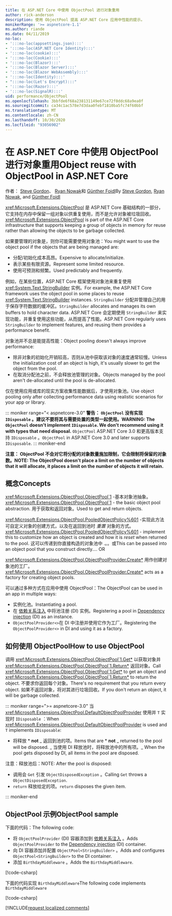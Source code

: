 ```yaml
---
title: 在 ASP.NET Core 中使用 ObjectPool 进行对象重用
author: rick-anderson
description: 使用 ObjectPool 提高 ASP.NET Core 应用中性能的提示。
monikerRange: '>= aspnetcore-1.1'
ms.author: riande
ms.date: 04/11/2019
no-loc:
- ':::no-loc(appsettings.json):::'
- ':::no-loc(ASP.NET Core Identity):::'
- ':::no-loc(cookie):::'
- ':::no-loc(Cookie):::'
- ':::no-loc(Blazor):::'
- ':::no-loc(Blazor Server):::'
- ':::no-loc(Blazor WebAssembly):::'
- ':::no-loc(Identity):::'
- ":::no-loc(Let's Encrypt):::"
- ':::no-loc(Razor):::'
- ':::no-loc(SignalR):::'
uid: performance/ObjectPool
ms.openlocfilehash: 3bbfde6f68a238131149e67ce72f0ddc68a9ea0f
ms.sourcegitcommit: ca34c1ac578e7d3daa0febf1810ba5fc74f60bbf
ms.translationtype: MT
ms.contentlocale: zh-CN
ms.lasthandoff: 10/30/2020
ms.locfileid: "93056902"
---
```

# <a name="object-reuse-with-objectpool-in-aspnet-core"></a><span data-ttu-id="b0b51-103">在 ASP.NET Core 中使用 ObjectPool 进行对象重用</span><span class="sxs-lookup"><span data-stu-id="b0b51-103">Object reuse with ObjectPool in ASP.NET Core</span></span>

<span data-ttu-id="b0b51-104">作者： [Steve Gordon](https://twitter.com/stevejgordon)、 [Ryan Nowak](https://github.com/rynowak)和 [Günther Foidl](https://github.com/gfoidl)</span><span class="sxs-lookup"><span data-stu-id="b0b51-104">By [Steve Gordon](https://twitter.com/stevejgordon), [Ryan Nowak](https://github.com/rynowak), and [Günther Foidl](https://github.com/gfoidl)</span></span>

<span data-ttu-id="b0b51-105"><xref:Microsoft.Extensions.ObjectPool> 是 ASP.NET Core 基础结构的一部分，它支持在内存中保留一组对象以供重复使用，而不是允许对象被垃圾回收。</span><span class="sxs-lookup"><span data-stu-id="b0b51-105"><xref:Microsoft.Extensions.ObjectPool> is part of the ASP.NET Core infrastructure that supports keeping a group of objects in memory for reuse rather than allowing the objects to be garbage collected.</span></span>

<span data-ttu-id="b0b51-106">如果要管理的对象是，则你可能需要使用对象池：</span><span class="sxs-lookup"><span data-stu-id="b0b51-106">You might want to use the object pool if the objects that are being managed are:</span></span>

- <span data-ttu-id="b0b51-107">分配/初始化成本高昂。</span><span class="sxs-lookup"><span data-stu-id="b0b51-107">Expensive to allocate/initialize.</span></span>
- <span data-ttu-id="b0b51-108">表示某些有限资源。</span><span class="sxs-lookup"><span data-stu-id="b0b51-108">Represent some limited resource.</span></span>
- <span data-ttu-id="b0b51-109">使用可预测和频繁。</span><span class="sxs-lookup"><span data-stu-id="b0b51-109">Used predictably and frequently.</span></span>

<span data-ttu-id="b0b51-110">例如，在某些位置，ASP.NET Core 框架使用对象池来重复使用 <xref:System.Text.StringBuilder> 实例。</span><span class="sxs-lookup"><span data-stu-id="b0b51-110">For example, the ASP.NET Core framework uses the object pool in some places to reuse <xref:System.Text.StringBuilder> instances.</span></span> <span data-ttu-id="b0b51-111">`StringBuilder` 分配并管理自己的用于保存字符数据的缓冲区。</span><span class="sxs-lookup"><span data-stu-id="b0b51-111">`StringBuilder` allocates and manages its own buffers to hold character data.</span></span> <span data-ttu-id="b0b51-112">ASP.NET Core 会定期使用 `StringBuilder` 来实现功能，并重复使用这些功能，从而提高了性能。</span><span class="sxs-lookup"><span data-stu-id="b0b51-112">ASP.NET Core regularly uses `StringBuilder` to implement features, and reusing them provides a performance benefit.</span></span>

<span data-ttu-id="b0b51-113">对象池并不总是能提高性能：</span><span class="sxs-lookup"><span data-stu-id="b0b51-113">Object pooling doesn't always improve performance:</span></span>

- <span data-ttu-id="b0b51-114">除非对象的初始化开销较高，否则从池中获取该对象的速度通常较慢。</span><span class="sxs-lookup"><span data-stu-id="b0b51-114">Unless the initialization cost of an object is high, it's usually slower to get the object from the pool.</span></span>
- <span data-ttu-id="b0b51-115">在取消分配池之前，不会释放池管理的对象。</span><span class="sxs-lookup"><span data-stu-id="b0b51-115">Objects managed by the pool aren't de-allocated until the pool is de-allocated.</span></span>

<span data-ttu-id="b0b51-116">仅在使用应用或库的现实方案收集性能数据后，才使用对象池。</span><span class="sxs-lookup"><span data-stu-id="b0b51-116">Use object pooling only after collecting performance data using realistic scenarios for your app or library.</span></span>

::: moniker range="< aspnetcore-3.0"
<span data-ttu-id="b0b51-117">**警告： `ObjectPool` 没有实现 `IDisposable` 。建议不要将其与需要处置的类型一起使用。**</span><span class="sxs-lookup"><span data-stu-id="b0b51-117">**WARNING: The `ObjectPool` doesn't implement `IDisposable`. We don't recommend using it with types that need disposal.**</span></span> <span data-ttu-id="b0b51-118">`ObjectPool` ASP.NET Core 3.0 和更高版本支持 `IDisposable` 。</span><span class="sxs-lookup"><span data-stu-id="b0b51-118">`ObjectPool` in ASP.NET Core 3.0 and later supports `IDisposable`.</span></span>
::: moniker-end

<span data-ttu-id="b0b51-119">**注意： ObjectPool 不会对它将分配的对象数量施加限制，它会限制将保留的对象数。**</span><span class="sxs-lookup"><span data-stu-id="b0b51-119">**NOTE: The ObjectPool doesn't place a limit on the number of objects that it will allocate, it places a limit on the number of objects it will retain.**</span></span>

## <a name="concepts"></a><span data-ttu-id="b0b51-120">概念</span><span class="sxs-lookup"><span data-stu-id="b0b51-120">Concepts</span></span>

<span data-ttu-id="b0b51-121"><xref:Microsoft.Extensions.ObjectPool.ObjectPool`1> -基本对象池抽象。</span><span class="sxs-lookup"><span data-stu-id="b0b51-121"><xref:Microsoft.Extensions.ObjectPool.ObjectPool`1> - the basic object pool abstraction.</span></span> <span data-ttu-id="b0b51-122">用于获取和返回对象。</span><span class="sxs-lookup"><span data-stu-id="b0b51-122">Used to get and return objects.</span></span>

<span data-ttu-id="b0b51-123"><xref:Microsoft.Extensions.ObjectPool.PooledObjectPolicy%601> -实现此方法可自定义对象的创建方式，以及在返回到池时 *重置* 对象的方式。</span><span class="sxs-lookup"><span data-stu-id="b0b51-123"><xref:Microsoft.Extensions.ObjectPool.PooledObjectPolicy%601> - implement this to customize how an object is created and how it is *reset* when returned to the pool.</span></span> <span data-ttu-id="b0b51-124">这可以传递到你直接构造的对象池中 .。。或</span><span class="sxs-lookup"><span data-stu-id="b0b51-124">This can be passed into an object pool that you construct directly.... OR</span></span>

<span data-ttu-id="b0b51-125"><xref:Microsoft.Extensions.ObjectPool.ObjectPoolProvider.Create*> 用作创建对象池的工厂。</span><span class="sxs-lookup"><span data-stu-id="b0b51-125"><xref:Microsoft.Extensions.ObjectPool.ObjectPoolProvider.Create*> acts as a factory for creating object pools.</span></span>
<!-- REview, there is no ObjectPoolProvider<T> -->

<span data-ttu-id="b0b51-126">可以通过多种方式在应用中使用 ObjectPool：</span><span class="sxs-lookup"><span data-stu-id="b0b51-126">The ObjectPool can be used in an app in multiple ways:</span></span>

* <span data-ttu-id="b0b51-127">实例化池。</span><span class="sxs-lookup"><span data-stu-id="b0b51-127">Instantiating a pool.</span></span>
* <span data-ttu-id="b0b51-128">在 [依赖关系注入](xref:fundamentals/dependency-injection) 中将池注册 (DI) 实例。</span><span class="sxs-lookup"><span data-stu-id="b0b51-128">Registering a pool in [Dependency injection](xref:fundamentals/dependency-injection) (DI) as an instance.</span></span>
* <span data-ttu-id="b0b51-129">`ObjectPoolProvider<>`在 DI 中注册并使用它作为工厂。</span><span class="sxs-lookup"><span data-stu-id="b0b51-129">Registering the `ObjectPoolProvider<>` in DI and using it as a factory.</span></span>

## <a name="how-to-use-objectpool"></a><span data-ttu-id="b0b51-130">如何使用 ObjectPool</span><span class="sxs-lookup"><span data-stu-id="b0b51-130">How to use ObjectPool</span></span>

<span data-ttu-id="b0b51-131">调用 <xref:Microsoft.Extensions.ObjectPool.ObjectPool`1.Get*> 以获取对象并 <xref:Microsoft.Extensions.ObjectPool.ObjectPool`1.Return*> 返回对象。</span><span class="sxs-lookup"><span data-stu-id="b0b51-131">Call <xref:Microsoft.Extensions.ObjectPool.ObjectPool`1.Get*> to get an object and <xref:Microsoft.Extensions.ObjectPool.ObjectPool`1.Return*> to return the object.</span></span>  <span data-ttu-id="b0b51-132">不要求你返回每个对象。</span><span class="sxs-lookup"><span data-stu-id="b0b51-132">There's no requirement that you return every object.</span></span> <span data-ttu-id="b0b51-133">如果不返回对象，将对其进行垃圾回收。</span><span class="sxs-lookup"><span data-stu-id="b0b51-133">If you don't return an object, it will be garbage collected.</span></span>

::: moniker range=">= aspnetcore-3.0"
<span data-ttu-id="b0b51-134">当 <xref:Microsoft.Extensions.ObjectPool.DefaultObjectPoolProvider> 使用并 `T` 实现时 `IDisposable` ：</span><span class="sxs-lookup"><span data-stu-id="b0b51-134">When <xref:Microsoft.Extensions.ObjectPool.DefaultObjectPoolProvider> is used and `T` implements `IDisposable`:</span></span>

* <span data-ttu-id="b0b51-135">将释放 \* **not** _ 返回到池的项。</span><span class="sxs-lookup"><span data-stu-id="b0b51-135">Items that are \* **not** _ returned to the pool will be disposed.</span></span>
<span data-ttu-id="b0b51-136">_ 当使用 DI 释放池时，将释放池中的所有项。</span><span class="sxs-lookup"><span data-stu-id="b0b51-136">_ When the pool gets disposed by DI, all items in the pool are disposed.</span></span>

<span data-ttu-id="b0b51-137">注意：释放池后：</span><span class="sxs-lookup"><span data-stu-id="b0b51-137">NOTE: After the pool is disposed:</span></span>

* <span data-ttu-id="b0b51-138">调用会 `Get` 引发 `ObjectDisposedException` 。</span><span class="sxs-lookup"><span data-stu-id="b0b51-138">Calling `Get` throws a `ObjectDisposedException`.</span></span>
* <span data-ttu-id="b0b51-139">`return` 释放给定的项。</span><span class="sxs-lookup"><span data-stu-id="b0b51-139">`return` disposes the given item.</span></span>

::: moniker-end

## <a name="objectpool-sample"></a><span data-ttu-id="b0b51-140">ObjectPool 示例</span><span class="sxs-lookup"><span data-stu-id="b0b51-140">ObjectPool sample</span></span>

<span data-ttu-id="b0b51-141">下面的代码：</span><span class="sxs-lookup"><span data-stu-id="b0b51-141">The following code:</span></span>

* <span data-ttu-id="b0b51-142">将 `ObjectPoolProvider` (DI) 容器添加到 [依赖关系注入](xref:fundamentals/dependency-injection) 。</span><span class="sxs-lookup"><span data-stu-id="b0b51-142">Adds `ObjectPoolProvider` to the [Dependency injection](xref:fundamentals/dependency-injection) (DI) container.</span></span>
* <span data-ttu-id="b0b51-143">向 DI 容器添加并配置 `ObjectPool<StringBuilder>` 。</span><span class="sxs-lookup"><span data-stu-id="b0b51-143">Adds and configures `ObjectPool<StringBuilder>` to the DI container.</span></span>
* <span data-ttu-id="b0b51-144">添加 `BirthdayMiddleware` 。</span><span class="sxs-lookup"><span data-stu-id="b0b51-144">Adds the `BirthdayMiddleware`.</span></span>

[!code-csharp[](ObjectPool/ObjectPoolSample/Startup.cs?name=snippet)]

<span data-ttu-id="b0b51-145">下面的代码实现 `BirthdayMiddleware`</span><span class="sxs-lookup"><span data-stu-id="b0b51-145">The following code implements `BirthdayMiddleware`</span></span>

[!code-csharp[](ObjectPool/ObjectPoolSample/BirthdayMiddleware.cs?name=snippet)]

[!INCLUDE[request localized comments](~/includes/code-comments-loc.md)]
